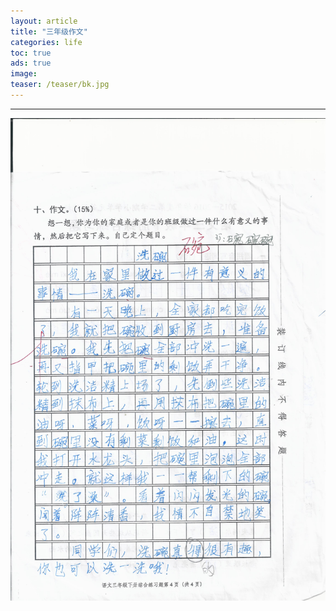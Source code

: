 ```yaml
---
layout: article
title: "三年级作文"
categories: life
toc: true
ads: true
image:
teaser: /teaser/bk.jpg
---
```


---


![martina1grade3](https://github.com/storage201602/storage201602/blob/master/chenyifan2016/_posts/life/2016-07-05-2007life.md/martina1grade3.jpg?raw=true)
